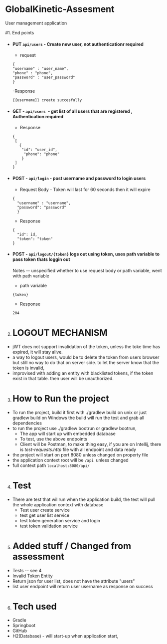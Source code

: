 # GlobalKinetic-Assesment
User management application

#1.  End points

- #### PUT `api/users` - Create new user, not authenticationr required
    - request
  ````
  { 
  "username" : "user_name",
  "phone" : "phone",
  "password" : "user_password"
  }
  ````
  -Response
    ````
    {{username}} create succesfully
   ````


- #### GET - `api/users `- get list of all users that are registered , Authentication required
    - Response
   ````
  {
    [ 
      { 
       "id": "user_id", 
        "phone": "phone" 
       } 
    ]
  }

- #### POST - `api/login` - post username and password to login users

  - Request Body - Token will last for 60 seconds then it will expire
  ````
  {
    "username" : "username",
    "password": "password"
    }
  ````
  - Response
  ````
  {
    "id": id,
    "token": "token"
  }

- #### POST - `api/logout/{token}` logs out using token, uses path variable to pass token thats loggin out
    Notes -- unspecified whether to use request body or path variable, went with path variable
  - path variable
  ```
  {token}
  ```
  - Response
  ````
  204
  ````

2. # LOGOUT MECHANISM

- jWT does not support invalidation of the token, unless the toke time has expired, it will stay alive.
- a way to logout users, would be to delete the token from users browser
 but still no way to do that on server side. to let the server know that the token is invalid, 
- improvised with adding an entity with blacklisted tokens,
  if the token exist in that table. then user will be unauthorized.

3. # How to Run the project

 - To run the project, build it first with ./gradlew build on unix or just gradlew build on Windows
   the build will run the test and grab all dependencies
 - to run the project use ./gradlew bootrun or gradlew bootrun, 
   - The app will start up with embedded database 
   - To test, use the above endpoints
   - Client will be Postman, to make thing easy, if you are on Intellij, there is _test-requests.http_ file with all endpoint and data ready
 - the project will start on port 8080 unless changed on property file
 - the application context root will be `/api `unless changed
 - full context path `localhost:8080/api/`


4. # Test 
- There are test that wil run when the application build, the test will pull the whole application context with database
  - Test user create service
  - test get user list service
  - test token generation service and login
  - test token validation service

5. # Added stuff / Changed from assessment
- Tests -- see 4
- Invalid Token Entity
- Return json for user list, does not have the attribute "users"
- list user endpoint will return user username as response on success

6. # Tech used
- Gradle
- Springboot
- GitHub
- H2(Database) - will start-up when application start, 




